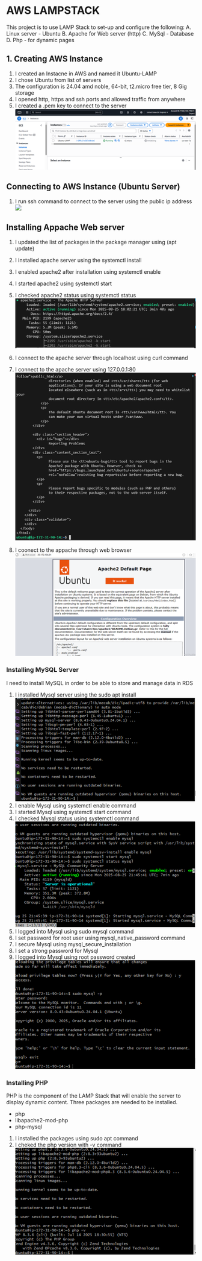 # AWS LAMPSTACK   
This project is to use LAMP Stack to set-up and configure the following: 
A. Linux server - Ubuntu
B. Apache for  Web server (http)
C. MySql - Database
D. Php - for dynamic pages
## 1. Creating AWS Instance
1. I created an Instacne in AWS and named it Ubuntu-LAMP
2. I chose Ubuntu from list of servers
3. The configuration is 24.04 amd noble, 64-bit, t2.micro free tier, 8 Gig storage
4. I opened http, https and ssh ports and allowed traffic from anywhere
5. I created a .pem key to connect to the server 
![alt text](aws_instance.PNG)    
## Connecting to AWS Instance (Ubuntu Server)
1. I run ssh command to connect to the server using the public ip address  
![
](instance1.PNG) 

## Installing Appache Web server
1. I updated the list of packages in the package manager using (apt update)

2. I installed apache server using the systemctl install 
3. I enabled apache2 after installation using systemctl enable
4. I started apache2 using systemctl start
5. I checked apache2 status using systemctl status  
![alt text](apache2.PNG)  
6. I connect to the apache server through localhost using curl command
7. I connect to the apache server using 127.0.0.1:80
![alt text](localhost_appache.PNG)  
8. I coonect to the appache through web browser
![alt text](apache_web_page.PNG)   

### Installing MySQL Server
I need to install MySQL in order to be able to store and manage data in RDS
1. I installed Mysql server using the sudo apt install
![alt text](Mysql.PNG)   
2. I enable Mysql using systemctl enable command
3. I started Mysql using systemctl start command
4. I checked Mysql status using systemctl command 
![alt text](mysql_status.PNG)   
5. I logged into Mysql using sudo mysql command
6. I set password for root user using mysql_native_password command
7. I secure Mysql using mysql_secure_installation
8. I set a strong password for Mysql
9. I logged into Mysql using root password created
![alt text](Mysql_login2.PNG)
### Installing PHP
PHP is the component of the LAMP Stack that will enable the server to display dynamic content.
Three packages are needed to be installed.
- php
- libapache2-mod-php
- php-mysql

1. I installed the packages using sudo apt command
2. I cheked the php version with -v command
![alt text](Php_installation.PNG)

